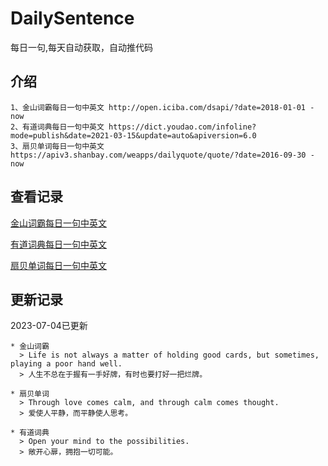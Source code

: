 # DailySentence

每日一句,每天自动获取，自动推代码

## 介绍

```
1、金山词霸每日一句中英文 http://open.iciba.com/dsapi/?date=2018-01-01 - now
2、有道词典每日一句中英文 https://dict.youdao.com/infoline?mode=publish&date=2021-03-15&update=auto&apiversion=6.0
3、扇贝单词每日一句中英文 https://apiv3.shanbay.com/weapps/dailyquote/quote/?date=2016-09-30 - now
```

## 查看记录

[金山词霸每日一句中英文](./data/iciba/)

[有道词典每日一句中英文](./data/youdao/)

[扇贝单词每日一句中英文](./data/shanbay/)

## 更新记录
2023-07-04已更新 
```
* 金山词霸
  > Life is not always a matter of holding good cards, but sometimes, playing a poor hand well.
  > 人生不总在于握有一手好牌，有时也要打好一把烂牌。

* 扇贝单词
  > Through love comes calm, and through calm comes thought.
  > 爱使人平静，而平静使人思考。

* 有道词典
  > Open your mind to the possibilities.
  > 敞开心扉，拥抱一切可能。

```
